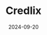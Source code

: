 ---  
layout: startup_page  
title: "Credlix"  
id: "credlix.com"  
permalink: "/credlixcredlix.com09202024/"  
website: "https://www.credlix.com/"  
funding_round: ""  
funding_amount: "$50M"  
investors: "Moglix"  
about: "Credlix is a supply chain financing subsidiary of Moglix that offers collateral-free financing solutions to SMEs in the manufacturing sector. Its aim is to improve cash flow, reduce financial burdens, and enable businesses to scale their operations. Credlix focuses on key industries such as automotive, textiles, and aerospace."  
markets: "Fintech, Manufacturing, Financial Services, Supply Chain Management"  
hq: "Mumbai, Maharashtra, India"  
founded_year: "2021"  
linkedin: "https://in.linkedin.com/company/credlix"  
twitter: ""  
instagram: ""  
facebook: ""  
crunchbase: "https://www.crunchbase.com/organization/credlix"  
pitchbook: ""  

date_display: "20-Sep-2024"  
date: "2024-09-20"

# SEO Optimization  
meta_title: "Credlix -  Funding ($50M)"  
meta_description: "Credlix, Credlix is a supply chain financing subsidiary of Moglix that offers collateral-free financing solutions to SMEs in the manufacturing sector. Its aim ..."  
meta_keywords: "Credlix, Fintech, Manufacturing, Financial Services, Supply Chain Management,  funding"  
canonical_url: "https://startup.projectstartups.com/credlixcredlix.com09202024/"  
---